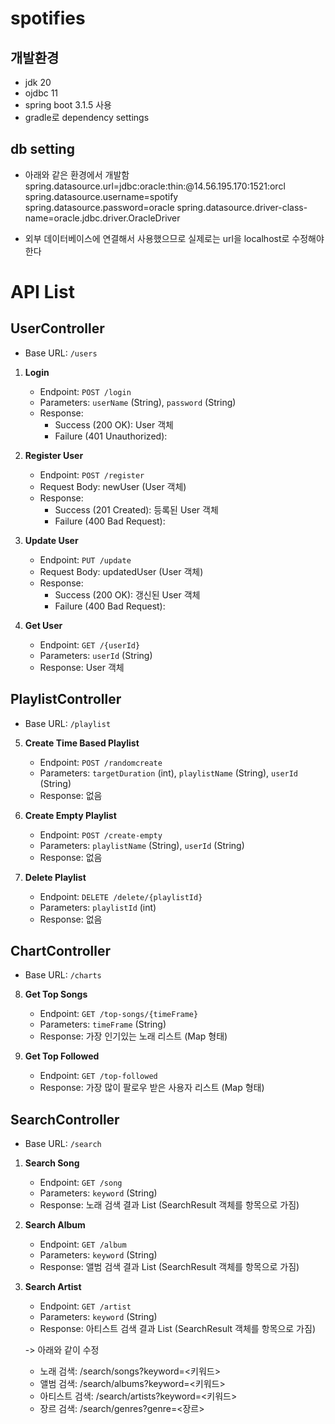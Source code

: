 # spotifies

## 개발환경
- jdk 20
- ojdbc 11
- spring boot 3.1.5 사용
- gradle로 dependency settings

## db setting
- 아래와 같은 환경에서 개발함
spring.datasource.url=jdbc:oracle:thin:@14.56.195.170:1521:orcl
spring.datasource.username=spotify
spring.datasource.password=oracle
spring.datasource.driver-class-name=oracle.jdbc.driver.OracleDriver

- 외부 데이터베이스에 연결해서 사용했으므로 실제로는 url을 localhost로 수정해야한다


# API List

## UserController
* Base URL: `/users`

1. **Login**
    - Endpoint: `POST /login`
    - Parameters: `userName` (String), `password` (String)
    - Response:
        - Success (200 OK): User 객체
        - Failure (401 Unauthorized):

2. **Register User**
    - Endpoint: `POST /register`
    - Request Body: newUser (User 객체)
    - Response:
        - Success (201 Created): 등록된 User 객체
        - Failure (400 Bad Request):

3. **Update User**
    - Endpoint: `PUT /update`
    - Request Body: updatedUser (User 객체)
    - Response:
        - Success (200 OK): 갱신된 User 객체
        - Failure (400 Bad Request):

4. **Get User**
    - Endpoint: `GET /{userId}`
    - Parameters: `userId` (String)
    - Response: User 객체

## PlaylistController
* Base URL: `/playlist`

5. **Create Time Based Playlist**
    - Endpoint: `POST /randomcreate`
    - Parameters: `targetDuration` (int), `playlistName` (String), `userId` (String)
    - Response: 없음

6. **Create Empty Playlist**
    - Endpoint: `POST /create-empty`
    - Parameters: `playlistName` (String), `userId` (String)
    - Response: 없음

7. **Delete Playlist**
    - Endpoint: `DELETE /delete/{playlistId}`
    - Parameters: `playlistId` (int)
    - Response: 없음

## ChartController
* Base URL: `/charts`

8. **Get Top Songs**
    - Endpoint: `GET /top-songs/{timeFrame}`
    - Parameters: `timeFrame` (String)
    - Response: 가장 인기있는 노래 리스트 (Map 형태)

9. **Get Top Followed**
    - Endpoint: `GET /top-followed`
    - Response: 가장 많이 팔로우 받은 사용자 리스트 (Map 형태)

## SearchController
* Base URL: `/search`

1. **Search Song**
   - Endpoint: `GET /song`
   - Parameters: `keyword` (String)
   - Response: 노래 검색 결과 List (SearchResult 객체를 항목으로 가짐)

2. **Search Album**
   - Endpoint: `GET /album`
   - Parameters: `keyword` (String)
   - Response: 앨범 검색 결과 List (SearchResult 객체를 항목으로 가짐)

3. **Search Artist**
   - Endpoint: `GET /artist`
   - Parameters: `keyword` (String)
   - Response: 아티스트 검색 결과 List (SearchResult 객체를 항목으로 가짐)
     
   -> 아래와 같이 수정   

   - 노래 검색: /search/songs?keyword=<키워드>
   - 앨범 검색: /search/albums?keyword=<키워드>
   - 아티스트 검색: /search/artists?keyword=<키워드>
   - 장르 검색: /search/genres?genre=<장르>
